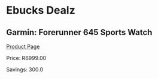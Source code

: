 
# Ebucks Dealz
## Garmin: Forerunner 645 Sports Watch
[Product Page](https://www.ebucks.com/web/shop/productSelected.do?prodId=367436058&catId=872270976)

Price: R6999.00

Savings: 300.0


	